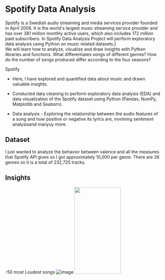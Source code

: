 # Spotify Data Analysis

Spotify is a Swedish audio streaming and media services provider founded in April 2006. It is the world's largest music streaming service provider and has over
381 million monthly active users, which also includes 172 million paid subscribers.
In Spotify Data Analysis Project will perform exploratory data analysis using Python on music related datasets.]\
We  will learn how to analyze, visualize and draw insights with Python libraries and functions.
 What differentiates songs of different genres?
How do the number of songs produced differ according to the four seasons?

Spotify

- Here, l have explored and quantified data about music and drawn valuable insights.

- Conducted data cleaning to perform exploratory data analysis (EDA) and data visualization of the Spotify dataset using Python (Pandas, NumPy, Matplotlib and Seaborn).

- Data analysis - Exploring the relationship between the audio features of a song and how positive or negative its lyrics are, involving sentiment analysisand
manyuy more.

## Dataset

I just wanted to analyze the behavior between valence and all the measures that Spotify API gives so I got approximately 10,000 per genre. 
There are 26 genres so it is a total of 232,725 tracks.

## Insights

-50 most Loudest songs
![image](https://user-images.githubusercontent.com/61462986/201830897-e68f87bd-2add-4109-bb9d-163a6ea1e899.png)
<img src="https://user-images.githubusercontent.com/61462986/201830897-e68f87bd-2add-4109-bb9d-163a6ea1e899.png" width="150" height="280">
